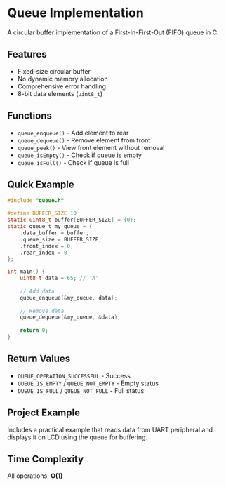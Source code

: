 # Queue Implementation

A circular buffer implementation of a First-In-First-Out (FIFO) queue in C.

## Features

- Fixed-size circular buffer
- No dynamic memory allocation
- Comprehensive error handling
- 8-bit data elements (`uint8_t`)

## Functions

- `queue_enqueue()` - Add element to rear
- `queue_dequeue()` - Remove element from front
- `queue_peek()` - View front element without removal
- `queue_isEmpty()` - Check if queue is empty
- `queue_isFull()` - Check if queue is full

## Quick Example

```c
#include "queue.h"

#define BUFFER_SIZE 10
static uint8_t buffer[BUFFER_SIZE] = {0};
static queue_t my_queue = {
    .data_buffer = buffer,
    .queue_size = BUFFER_SIZE,
    .front_index = 0,
    .rear_index = 0
};

int main() {
    uint8_t data = 65; // 'A'
    
    // Add data
    queue_enqueue(&my_queue, data);
    
    // Remove data
    queue_dequeue(&my_queue, &data);
    
    return 0;
}
```

## Return Values

- `QUEUE_OPERATION_SUCCESSFUL` - Success
- `QUEUE_IS_EMPTY` / `QUEUE_NOT_EMPTY` - Empty status
- `QUEUE_IS_FULL` / `QUEUE_NOT_FULL` - Full status

## Project Example

Includes a practical example that reads data from UART peripheral and displays it on LCD using the queue for buffering.

## Time Complexity

All operations: **O(1)**